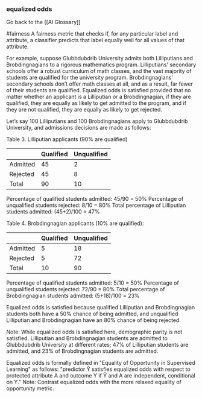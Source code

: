 ### equalized odds

Go back to the [[AI Glossary]]

#fairness
A fairness metric that checks if, for any particular label and attribute, a classifier predicts that label equally well for all values of that attribute.

For example, suppose Glubbdubdrib University admits both Lilliputians and Brobdingnagians to a rigorous mathematics program. Lilliputians' secondary schools offer a robust curriculum of math classes, and the vast majority of students are qualified for the university program. Brobdingnagians' secondary schools don’t offer math classes at all, and as a result, far fewer of their students are qualified. Equalized odds is satisfied provided that no matter whether an applicant is a Lilliputian or a Brobdingnagian, if they are qualified, they are equally as likely to get admitted to the program, and if they are not qualified, they are equally as likely to get rejected.

Let’s say 100 Lilliputians and 100 Brobdingnagians apply to Glubbdubdrib University, and admissions decisions are made as follows:

Table 3. Lilliputian applicants (90% are qualified)

|		|	Qualified	|	Unqualified	|
|	-----------------------	|	-----------------------	|	-----------------------	|
|	Admitted	|	45	|	2	|
|	Rejected	|	45	|	8	|
|	Total	|	90	|	10	|

Percentage of qualified students admitted: 45/90 = 50%
Percentage of unqualified students rejected: 8/10 = 80%
Total percentage of Lilliputian students admitted: (45+2)/100 = 47%

 

Table 4. Brobdingnagian applicants (10% are qualified):

|		|	Qualified	|	Unqualified	|
|	-----------------------	|	-----------------------	|	-----------------------	|
|	Admitted	|	5	|	18	|
|	Rejected	|	5	|	72	|
|	Total	|	10	|	90	|

Percentage of qualified students admitted: 5/10 = 50%
Percentage of unqualified students rejected: 72/90 = 80%
Total percentage of Brobdingnagian students admitted: (5+18)/100 = 23%

Equalized odds is satisfied because qualified Lilliputian and Brobdingnagian students both have a 50% chance of being admitted, and unqualified Lilliputian and Brobdingnagian have an 80% chance of being rejected.

Note: While equalized odds is satisfied here, demographic parity is not satisfied. Lilliputian and Brobdingnagian students are admitted to Glubbdubdrib University at different rates; 47% of Lilliputian students are admitted, and 23% of Brobdingnagian students are admitted.

Equalized odds is formally defined in "Equality of Opportunity in Supervised Learning" as follows: "predictor Ŷ satisfies equalized odds with respect to protected attribute A and outcome Y if Ŷ and A are independent, conditional on Y."
Note: Contrast equalized odds with the more relaxed equality of opportunity metric.

